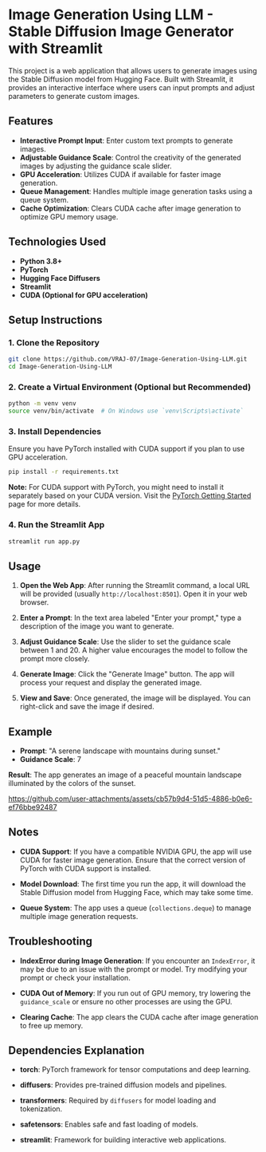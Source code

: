 # Image Generation Using LLM - Stable Diffusion Image Generator with Streamlit

This project is a web application that allows users to generate images using the Stable Diffusion model from Hugging Face. Built with Streamlit, it provides an interactive interface where users can input prompts and adjust parameters to generate custom images.

## **Features**

- **Interactive Prompt Input**: Enter custom text prompts to generate images.
- **Adjustable Guidance Scale**: Control the creativity of the generated images by adjusting the guidance scale slider.
- **GPU Acceleration**: Utilizes CUDA if available for faster image generation.
- **Queue Management**: Handles multiple image generation tasks using a queue system.
- **Cache Optimization**: Clears CUDA cache after image generation to optimize GPU memory usage.

## **Technologies Used**

- **Python 3.8+**
- **PyTorch**
- **Hugging Face Diffusers**
- **Streamlit**
- **CUDA (Optional for GPU acceleration)**

## **Setup Instructions**

### **1. Clone the Repository**

```bash
git clone https://github.com/VRAJ-07/Image-Generation-Using-LLM.git
cd Image-Generation-Using-LLM
```

### **2. Create a Virtual Environment (Optional but Recommended)**

```bash
python -m venv venv
source venv/bin/activate  # On Windows use `venv\Scripts\activate`
```

### **3. Install Dependencies**

Ensure you have PyTorch installed with CUDA support if you plan to use GPU acceleration.

```bash
pip install -r requirements.txt
```

**Note:** For CUDA support with PyTorch, you might need to install it separately based on your CUDA version. Visit the [PyTorch Getting Started](https://pytorch.org/get-started/locally/) page for more details.

### **4. Run the Streamlit App**

```bash
streamlit run app.py
```

## **Usage**

1. **Open the Web App**: After running the Streamlit command, a local URL will be provided (usually `http://localhost:8501`). Open it in your web browser.

2. **Enter a Prompt**: In the text area labeled "Enter your prompt," type a description of the image you want to generate.

3. **Adjust Guidance Scale**: Use the slider to set the guidance scale between 1 and 20. A higher value encourages the model to follow the prompt more closely.

4. **Generate Image**: Click the "Generate Image" button. The app will process your request and display the generated image.

5. **View and Save**: Once generated, the image will be displayed. You can right-click and save the image if desired.

## **Example**

- **Prompt**: "A serene landscape with mountains during sunset."
- **Guidance Scale**: 7

**Result**: The app generates an image of a peaceful mountain landscape illuminated by the colors of the sunset.

https://github.com/user-attachments/assets/cb57b9d4-51d5-4886-b0e6-ef76bbe92487

## **Notes**

- **CUDA Support**: If you have a compatible NVIDIA GPU, the app will use CUDA for faster image generation. Ensure that the correct version of PyTorch with CUDA support is installed.

- **Model Download**: The first time you run the app, it will download the Stable Diffusion model from Hugging Face, which may take some time.

- **Queue System**: The app uses a queue (`collections.deque`) to manage multiple image generation requests.

## **Troubleshooting**

- **IndexError during Image Generation**: If you encounter an `IndexError`, it may be due to an issue with the prompt or model. Try modifying your prompt or check your installation.

- **CUDA Out of Memory**: If you run out of GPU memory, try lowering the `guidance_scale` or ensure no other processes are using the GPU.

- **Clearing Cache**: The app clears the CUDA cache after image generation to free up memory.

## **Dependencies Explanation**

- **torch**: PyTorch framework for tensor computations and deep learning.

- **diffusers**: Provides pre-trained diffusion models and pipelines.

- **transformers**: Required by `diffusers` for model loading and tokenization.

- **safetensors**: Enables safe and fast loading of models.

- **streamlit**: Framework for building interactive web applications.
